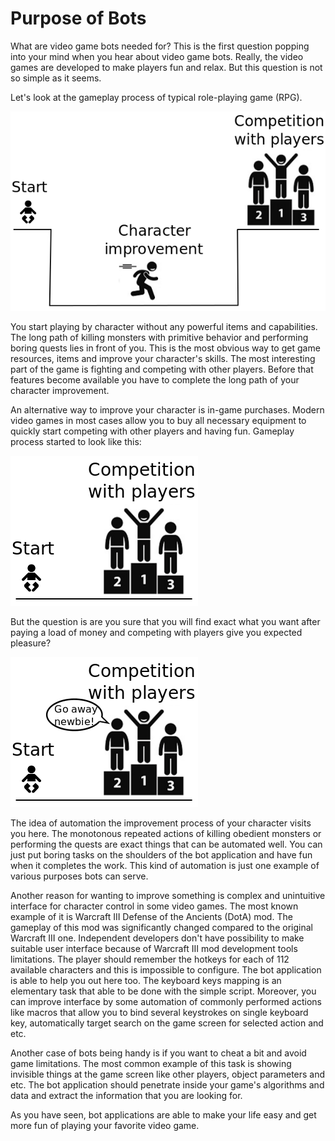 # Purpose of Bots

What are video game bots needed for? This is the first question popping into your mind when you hear about video game bots. Really, the video games are developed to make players fun and relax. But this question is not so simple as it seems.

Let's look at the gameplay process of typical role-playing game (RPG).

![Game Process Scheme](game-process.png)

You start playing by character without any powerful items and capabilities. The long path of killing monsters with primitive behavior and performing boring quests lies in front of you. This is the most obvious way to get game resources, items and improve your character's skills. The most interesting part of the game is fighting and competing with other players. Before that features become available you have to complete the long path of your character improvement.

An alternative way to improve your character is in-game purchases. Modern video games in most cases allow you to buy all necessary equipment to quickly start competing with other players and having fun. Gameplay process started to look like this:

![Game Purchase Scheme](game-purchase.png)

But the question is are you sure that you will find exact what you want after paying a load of money and competing with players give you expected pleasure?

![Go Away](go-away.png)

The idea of automation the improvement process of your character visits you here. The monotonous repeated actions of killing obedient monsters or performing the quests are exact things that can be automated well. You can just put boring tasks on the shoulders of the bot application and have fun when it completes the work. This kind of automation is just one example of various purposes bots can serve.

Another reason for wanting to improve something is complex and unintuitive interface for character control in some video games. The most known example of it is Warcraft III Defense of the Ancients (DotA) mod. The gameplay of this mod was significantly changed compared to the original Warcraft III one. Independent developers don't have possibility to make suitable user interface because of Warcraft III mod development tools limitations. The player should remember the hotkeys for each of 112 available characters and this is impossible to configure. The bot application is able to help you out here too. The keyboard keys mapping is an elementary task that able to be done with the simple script. Moreover, you can improve interface by some automation of commonly performed actions like macros that allow you to bind several keystrokes on single keyboard key, automatically target search on the game screen for selected action and etc.

Another case of bots being handy is if you want to cheat a bit and avoid game limitations. The most common example of this task is showing invisible things at the game screen like other players, object parameters and etc. The bot application should penetrate inside your game's algorithms and data and extract the information that you are looking for.

As you have seen, bot applications are able to make your life easy and get more fun of playing your favorite video game.